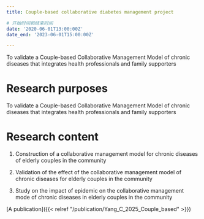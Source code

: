 ```yaml
---
title: Couple-based collaborative diabetes management project

# 开始时间和结束时间
date: '2020-06-01T13:00:00Z'
date_end: '2023-06-01T15:00:00Z'

---
```

To validate a Couple-based Collaborative Management Model of chronic diseases that integrates health professionals and family supporters
<!--more-->

# Research purposes
To validate a Couple-based Collaborative Management Model of chronic diseases that integrates health professionals and family supporters
# Research content
1. Construction of a collaborative management model for chronic diseases of elderly couples in the community
2. Validation of the effect of the collaborative management model of chronic diseases for elderly couples in the community

3. Study on the impact of epidemic on the collaborative management mode of chronic diseases in elderly couples in the community


[A publication]({{< relref "/publication/Yang_C_2025_Couple_based" >}})

